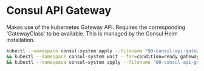 # Consul API Gateway

Makes use of the kubernetes Gateway API. Requires the corresponding 'GatewayClass' to be available.
This is managed by the Consul Helm installation.

```bash
kubectl --namespace consul-system apply --filename "00-consul-api-gateway/gateway.yaml" \ 
&& kubectl --namespace consul-system wait --for=condition=ready gateway/api-gateway --timeout=90s \
&& kubectl --namespace consul-system apply --filename "00-consul-api-gateway/consul-api.routes.yaml"
```
